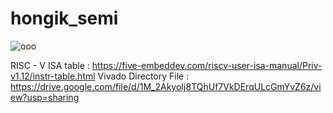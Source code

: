 # hongik_semi

![ooo](https://github.com/user-attachments/assets/7a0b1dd2-1b14-4479-adb4-f53161cc04d3)


RISC - V ISA table : https://five-embeddev.com/riscv-user-isa-manual/Priv-v1.12/instr-table.html
Vivado Directory File : https://drive.google.com/file/d/1M_2AkyoIj8TQhUf7VkDErqULcGmYvZ6z/view?usp=sharing
